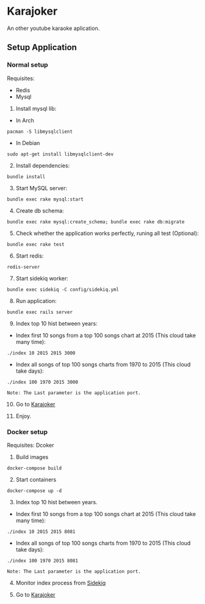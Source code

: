 # Karajoker
An other youtube karaoke aplication.

## Setup Application

### Normal setup

Requisites:
 * Redis
 * Mysql

1. Install mysql lib:
  * In Arch
   ```
   pacman -S libmysqlclient
   ```
  * In Debian
   ```
   sudo apt-get install libmysqlclient-dev
   ```
2. Install dependencies:
  ```
  bundle install
  ```
3. Start MySQL server:
  ```
  bundle exec rake mysql:start
  ```
4. Create db schema:
  ```
  bundle exec rake mysql:create_schema; bundle exec rake db:migrate
  ```
5. Check whether the application works perfectly, runing all test (Optional):
  ```
  bundle exec rake test
  ```
6. Start redis:
  ```
  redis-server
  ```
7. Start sidekiq worker:
  ```
  bundle exec sidekiq -C config/sidekiq.yml
  ```
8. Run application:
  ```
  bundle exec rails server
  ```
9. Index top 10 hist between years:
  * Index first 10 songs from a top 100 songs chart at 2015 (This cloud take many time): 
   ```
   ./index 10 2015 2015 3000
   ```
  * Index all songs of top 100 songs charts from 1970 to 2015 (This cloud take days):
   ```
   ./index 100 1970 2015 3000
   ```
    Note: The Last parameter is the application port.

10. Go to [Karajoker](http://localhost:3000)

11. Enjoy.

### Docker setup

Requisites: Dcoker

1. Build images
 ```
 docker-compose build
 ```
2. Start containers
 ```
 docker-compose up -d
 ```
3. Index top 10 hist between years.
  * Index first 10 songs from a top 100 songs chart at 2015 (This cloud take many time): 
   ```
   ./index 10 2015 2015 8081
   ```
  * Index all songs of top 100 songs charts from 1970 to 2015 (This cloud take days): 
   ```
   ./index 100 1970 2015 8081
   ```
    Note: The Last parameter is the application port.

4. Monitor index process from [Sidekiq](http://localhost:8081/sidekiq)

5. Go to [Karajoker](http://localhost:8081)
